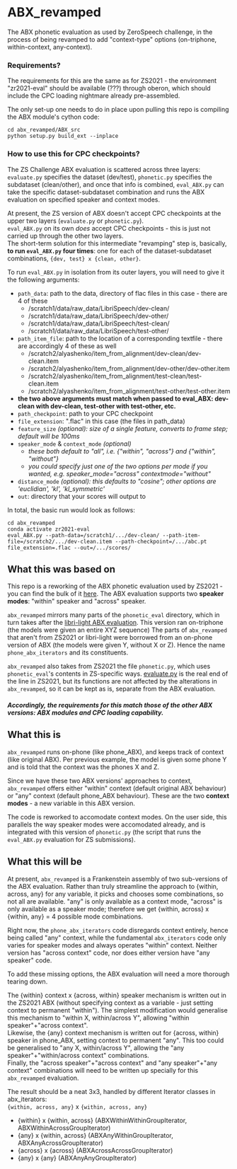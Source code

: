 # ABX_revamped

The ABX phonetic evaluation as used by ZeroSpeech challenge, in the process of being revamped to add "context-type" options (on-triphone, within-context, any-context).  
  
### Requirements?  
  
The requirements for this are the same as for ZS2021 - the environment "zr2021-eval" should be available (???) through oberon, which should include the CPC loading nightmare already pre-assembled.  
  
The only set-up one needs to do in place upon pulling this repo is compiling the ABX module's cython code:  
  
    cd abx_revamped/ABX_src
    python setup.py build_ext --inplace

### How to use this for CPC checkpoints?

The ZS Challenge ABX evaluation is scattered across three layers: `evaluate.py` specifies the dataset (dev/test), `phonetic.py` specifies the subdataset (clean/other), and once that info is combined, `eval_ABX.py` can take the specific dataset-subdataset combination and runs the ABX evaluation on specified speaker and context modes. 

At present, the ZS version of ABX doesn't accept CPC checkpoints at the upper two layers (`evaluate.py` or `phonetic.py`).  
`eval_ABX.py` on its own *does* accept CPC checkpoints - this is just not carried up through the other two layers.  
The short-term solution for this intermediate "revamping" step is, basically, **to run `eval_ABX.py` four times**: one for each of the dataset-subdataset combinations, `{dev, test} x {clean, other}`.  
  
To run `eval_ABX.py` in isolation from its outer layers, you will need to give it the following arguments:  
  
* `path_data`: path to the data, directory of flac files in this case - there are 4 of these  
    * /scratch1/data/raw_data/LibriSpeech/dev-clean/
    * /scratch1/data/raw_data/LibriSpeech/dev-other/
    * /scratch1/data/raw_data/LibriSpeech/test-clean/
    * /scratch1/data/raw_data/LibriSpeech/test-other/
* `path_item_file`: path to the location of a corresponding textfile - there are accordingly 4 of these as well
    * /scratch2/alyashenko/item_from_alignment/dev-clean/dev-clean.item
    * /scratch2/alyashenko/item_from_alignment/dev-other/dev-other.item
    * /scratch2/alyashenko/item_from_alignment/test-clean/test-clean.item
    * /scratch2/alyashenko/item_from_alignment/test-other/test-other.item  
* **the two above arguments must match when passed to eval_ABX: dev-clean with dev-clean, test-other with test-other, etc.**
* `path_checkpoint`: path to your CPC checkpoint
* `file_extension`: ".flac" in this case (the files in path_data)
* `feature_size` *(optional): size of a single feature, converts to frame step; default will be 100ms*  
* `speaker_mode` & `context_mode` *(optional)*  
    * *these both default to "all", i.e. {"within", "across"} and {"within", "without"}*  
    * *you could specify just one of the two options per mode if you wanted, e.g. speaker_mode="across" contextmode="without"*
* `distance_mode` *(optional): this defaults to "cosine"; other options are 'euclidian', 'kl', 'kl_symmetric'*  
* `out`: directory that your scores will output to 

In total, the basic run would look as follows:  
  
    cd abx_revamped
    conda activate zr2021-eval
    eval_ABX.py --path-data=/scratch1/.../dev-clean/ --path-item-file=/scratch2/.../dev-clean.item --path-checkpoint=/.../abc.pt file_extension=.flac --out=/.../scores/

## What this was based on

This repo is a reworking of the ABX phonetic evaluation used by ZS2021 - you can find the bulk of it [here](https://github.com/zerospeech/zerospeech2021/tree/65ba7cbb642a1d56282e7d1b86a728e09a9d6dc5/zerospeech2021). 
The ABX evaluation supports two **speaker modes**: "within" speaker and "across" speaker.

`abx_revamped` mirrors many parts of the `phonetic_eval` directory, which in turn takes after the [libri-light ABX evaluation](https://github.com/facebookresearch/libri-light/tree/main/eval). This version ran on-triphone (the models were given an entire XYZ sequence)
The parts of `abx_revamped` that aren't from ZS2021 or libri-light were borrowed from an on-phone version of ABX (the models were given Y, without X or Z). Hence the name `phone_abx_iterators` and its constituents. 

`abx_revamped` also takes from ZS2021 the file `phonetic.py`, which uses `phonetic_eval`'s contents in ZS-specific ways. [evaluate.py](https://github.com/zerospeech/zerospeech2021/blob/65ba7cbb642a1d56282e7d1b86a728e09a9d6dc5/zerospeech2021/cli/evaluate.py) is the real end of the line in ZS2021, but its functions are not affected by the alterations in `abx_revamped`, so it can be kept as is, separate from the ABX evaluation.

##### Accordingly, the requirements for this match those of the other ABX versions: ABX modules and CPC loading capability. 

## What this is

`abx_revamped` runs on-phone (like phone_ABX), and keeps track of context (like original ABX). Per previous example, the model is given some phone Y and is told that the context was the phones X and Z.

Since we have these two ABX versions' approaches to context, `abx_revamped` offers either "within" context (default original ABX behaviour) or "any" context (default phone_ABX behaviour). These are the two **context modes** - a new variable in this ABX version. 

The code is reworked to accomodate context modes. On the user side, this parallels the way speaker modes were accomodated already, and is integrated with this version of `phonetic.py` (the script that runs the `eval_ABX.py` evaluation for ZS submissions).

## What this will be

At present, `abx_revamped` is a Frankenstein assembly of two sub-versions of the ABX evaluation. Rather than truly streamline the approach to {within, across, any} for any variable, it picks and chooses some combinations, so not all are available. "any" is only available as a context mode, "across" is only available as a speaker mode; therefore we get {within, across} x {within, any} = 4 possible mode combinations.

Right now, the `phone_abx_iterators` code disregards context entirely, hence being called "any" context, while the fundamental `abx_iterators` code only varies for speaker modes and always operates "within" context. 
Neither version has "across context" code, nor does either version have "any speaker" code.

To add these missing options, the ABX evaluation will need a more thorough tearing down.

The {within} context x {across, within} speaker mechanism is written out in the ZS2021 ABX (without specifying context as a variable - just setting context to permanent "within"). The simplest modification would generalise this mechanism to "within X, within/across Y", allowing "within speaker"+"across context".  
Likewise, the {any} context mechanism is written out for {across, within} speaker in phone_ABX, setting context to permanent "any". This too could be generalised to "any X, within/across Y", allowing the "any speaker"+"within/across context" combinations.  
Finally, the "across speaker"+"across context" and "any speaker"+"any context" combinations will need to be written up specially for this `abx_revamped` evaluation.  

The result should be a neat 3x3, handled by different Iterator classes in abx_iterators:  
`{within, across, any}` x `{within, across, any}`  
       
* {within} x {within, across} (ABXWithinWithinGroupIterator, ABXWithinAcrossGroupIterator)  
* {any} x {within, across} (ABXAnyWithinGroupIterator, ABXAnyAcrossGroupIterator)  
* {across} x {across} (ABXAcrossAcrossGroupIterator)  
* {any} x {any} (ABXAnyAnyGroupIterator)

